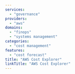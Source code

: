```yaml
---
services:
  - "governance"
providers:
  - "aws"
domains:
  - "finops"
  - "systems management"
categories:
  - "cost management"
features:
  - "cost forecast"
title: "AWS Cost Explorer"
linkTitle: "AWS Cost Explorer"
---
```

